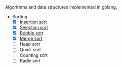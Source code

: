 Algorithms and data structures implemented in golang.

- Sorting
	- [x] [Insertion sort](https://billjh.github.io/blog/2017/insertion-sort/)
	- [x] [Selection sort](https://billjh.github.io/blog/2017/selection-sort/)
	- [x] [Bubble sort](https://billjh.github.io/blog/2017/bubble-sort/)
	- [x] [Merge sort](https://billjh.github.io/blog/2017/merge-sort/)
	- [ ] Heap sort
	- [ ] Quick sort
	- [ ] Counting sort
	- [ ] Radix sort
